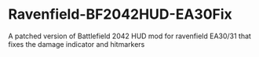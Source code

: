 # Ravenfield-BF2042HUD-EA30Fix
A patched version of Battlefield 2042 HUD mod for ravenfield EA30/31 that fixes the damage indicator and hitmarkers
